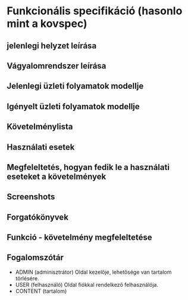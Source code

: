 # Funkcionális specifikáció (hasonlo mint a kovspec)
## jelenlegi helyzet leírása
## Vágyalomrendszer leírása
## Jelenlegi üzleti folyamatok modellje
## Igényelt üzleti folyamatok modellje
## Követelménylista
## Használati esetek
## Megfeleltetés, hogyan fedik le a használati eseteket a követelmények
## Screenshots
## Forgatókönyvek
## Funkció - követelmény megfeleltetése
## Fogalomszótár
- ADMIN (adminisztrátor) Oldal kezelője, lehetősége van tartalom törlésére.
- USER (felhasználó) Oldal fiókkal rendelkező felhasználója.
- CONTENT (tartalom)

